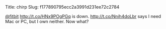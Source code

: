 Title: chirp
Slug: f177890795ecc2a3991d231ee72c2784

<a href="http://twitter.com/fitbit">@fitbit</a> <a href="http://t.co/HNx9POgPGq">http://t.co/HNx9POgPGq</a> is down. <a href="http://t.co/Nnih4doLbr">http://t.co/Nnih4doLbr</a> says I need Mac or PC, but I own neither. Now what?
